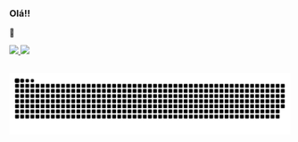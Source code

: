 ### Olá!!

🍜



 <div>
 
  <a href="https://github.com/ellievi">
  
<img height="180em" src="https://github-readme-stats.vercel.app/api?username=ellievi&show_icons=true&theme=rose_pine_all_commits=true&count_private=true"/>
   
<img height="180em" src="https://github-readme-stats.vercel.app/api/top-langs/?username=ellievi&layout=compact&langs_count=7&theme=rose_pine"/>
</div>
<div style="display: inline_block"><br>
  
 
![Snake animation](https://github.com/ellievi/ellievi/blob/output/github-contribution-grid-snake.svg)
  
